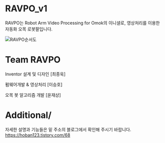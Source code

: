 # RAVPO_v1

RAVPO는 Robot Arm Video Processing for Omok의 이니셜로, 영상처리를 이용한 자동화 오목 로봇팔입니다.





![RAVPO순서도](https://user-images.githubusercontent.com/38284097/69209323-23b2a200-0b9a-11ea-91d7-e2394833ffe0.png)





# Team RAVPO

Inventor 설계 및 디자인 [최종욱]

펌웨어개발 & 영상처리 [이승호]

오목 봇 알고리즘 개발 [윤재상]




# Additional/

자세한 설명과 기능들은 밑 주소의 블로그에서 확인해 주시기 바랍니다.
<https://hoban123.tistory.com/68>
